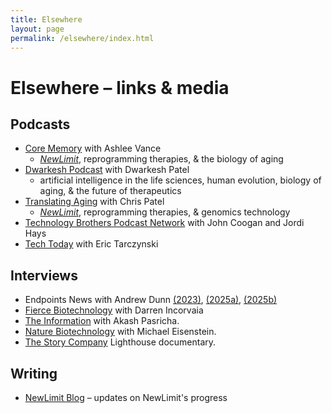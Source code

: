```yaml
---
title: Elsewhere
layout: page
permalink: /elsewhere/index.html
---
```


# Elsewhere – links & media

## Podcasts

- [Core Memory](https://www.youtube.com/watch?v=QT4CuNS8bY4) with Ashlee Vance
    - [*NewLimit*](https://newlimit.com), reprogramming therapies, & the biology of aging
- [Dwarkesh Podcast](https://www.dwarkesh.com/p/jacob-kimmel) with Dwarkesh Patel
    - artificial intelligence in the life sciences, human evolution, biology of aging, & the future of therapeutics
- [Translating Aging](https://podcasts.apple.com/us/podcast/epigenetic-reprogramming-therapies-to-extend-healthspan/id1569628505?i=1000611598850) with Chris Patel
    - [*NewLimit*](https://newlimit.com), reprogramming therapies, & genomics technology
- [Technology Brothers Podcast Network](https://x.com/tbpn/status/1919865453025099789) with John Coogan and Jordi Hays 
- [Tech Today](https://www.youtube.com/watch?v=LbaGoWyvYS4) with Eric Tarczynski

## Interviews

- Endpoints News with Andrew Dunn [(2023)](https://endpts.com/newlimits-jacob-kimmel-on-future-of-anti-aging-research-longevity-trends-and-leaving-calico/), [(2025a)](https://endpts.com/anti-aging-biotech-newlimit-raises-130m-series-b-round/), [(2025b)](https://endpoints.news/eli-lilly-backs-anti-aging-biotech-newlimit-in-45m-raise/)
- [Fierce Biotechnology](https://www.fiercebiotech.com/biotech/anti-aging-biotech-newlimit-raises-130m-push-liver-reprogramming-med-clinic) with Darren Incorvaia
- [The Information](https://www.youtube.com/live/87vq_RXpZlI?si=uOKrXFIBdpJOwnaK&t=1267) with Akash Pasricha.
- [Nature Biotechnology](https://www.nature.com/articles/d41587-022-00002-4) with Michael Eisenstein.
- [The Story Company](https://x.com/jasonjoyride/status/1959284497301876878) Lighthouse documentary.

## Writing

- [NewLimit Blog](https://blog.newlimit.com) – updates on NewLimit's progress